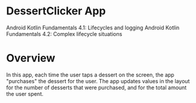 # DessertClicker App
Android Kotlin Fundamentals 4.1: Lifecycles and logging
Android Kotlin Fundamentals 4.2: Complex lifecycle situations

# Overview
In this app, each time the user taps a dessert on the screen, the app "purchases" the dessert for the user. The app updates values in the layout for the number of desserts that were purchased, and for the total amount the user spent.

<!-- <img src="" width="200"> -->